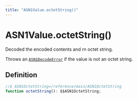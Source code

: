 ```yaml
---
title: "ASN1Value.octetString()"
---
```


# ASN1Value.octetString()

Decoded the encoded contents and rn octet string.

Throws an [`ASN1DecodeError`](/reference/main/ASN1DecodeError) if the value is not an octet string.

## Definition

```ts
//$ ASN1OctetString=/reference/main/ASN1OctetString
function octetString(): $$ASN1OctetString;
```
